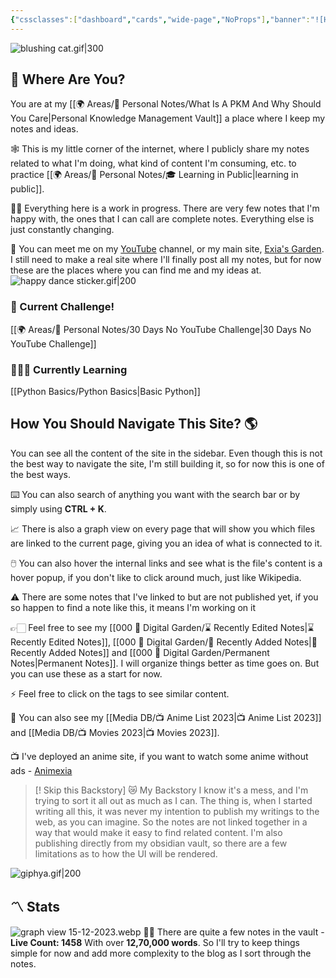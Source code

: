 ```yaml
---
{"cssclasses":["dashboard","cards","wide-page","NoProps"],"banner":"![Homepage.png](/img/user/Resources/%F0%9F%93%81%20Files/%F0%9F%93%B8Images/Homepage.png)","banner_x":0.50375,"dg-home":true,"dg-publish":true,"permalink":"/000-digital-garden/start-here/","tags":["gardenEntry"],"dgPassFrontmatter":true,"noteIcon":"1","created":"2023-12-10T08:50:33.353+05:30","updated":"2023-12-17T19:12:11.336+05:30"}
---
```


![blushing cat.gif|300](/img/user/Resources/%F0%9F%93%81%20Files/%F0%9F%93%B8Images/blushing%20cat.gif)
## 🫨 Where Are You?
You are at my [[🌍 Areas/📧 Personal Notes/What Is A PKM And Why Should You Care\|Personal Knowledge Management Vault]] a place where I keep my notes and ideas.

🕸️ This is my little corner of the internet, where I publicly share my notes related to what I'm doing, what kind of content I'm consuming, etc. to practice [[🌍 Areas/📧 Personal Notes/🎓 Learning in Public\|learning in public]].

👷🏻 Everything here is a work in progress. There are very few notes that I'm happy with, the ones that I can call are complete notes. Everything else is just constantly changing.

📄 You can meet me on my [YouTube](https://youtube.com/@naamnahihai) channel, or my main site, [Exia's Garden](https://exiasgarden.pages.dev). I still need to make a real site where I'll finally post all my notes, but for now these are the places where you can find me and my ideas at.
![happy dance sticker.gif|200](/img/user/Resources/%F0%9F%93%81%20Files/%F0%9F%93%B8Images/happy%20dance%20sticker.gif)

### 🚀 Current Challenge!
[[🌍 Areas/📧 Personal Notes/30 Days No YouTube Challenge\|30 Days No YouTube Challenge]]
### 🧑🏻‍💻 Currently Learning
[[Python Basics/Python Basics\|Basic Python]]

## How You Should Navigate This Site? 🌎

You can see all the content of the site in the sidebar. Even though this is not the best way to navigate the site, I'm still building it, so for now this is one of the best ways.

⌨️ You can also search of anything you want with the search bar or by simply using **CTRL + K**.

📈 There is also a graph view on every page that will show you which files are linked to the current page, giving you an idea of what is connected to it.

🖱️ You can also hover the internal links and see what is the file's content is a hover popup, if you don't like to click around much, just like Wikipedia.

⚠️ There are some notes that I've linked to but are not published yet, if you so happen to find a note like this, it means I'm working on it

👉🏻 Feel free to see my [[000 🏡 Digital Garden/⌛ Recently Edited Notes\|⌛ Recently Edited Notes]], [[000 🏡 Digital Garden/📝 Recently Added Notes\|📝 Recently Added Notes]] and [[000 🏡 Digital Garden/Permanent Notes\|Permanent Notes]]. I will organize things better as time goes on. But you can use these as a start for now.

⚡ Feel free to click on the tags to see similar content.

🎥 You can also see my [[Media DB/📺 Anime List 2023\|📺 Anime List 2023]] and [[Media DB/📺 Movies 2023\|📺 Movies 2023]].

📺 I've deployed an anime site, if you want to watch some anime without ads - [Animexia](https://animexia.pages.dev/)

>[! Skip this Backstory] 😿 My Backstory
> I know it's a mess, and I'm trying to sort it all out as much as I can.
The thing is, when I started writing all this, it was never my intention to publish my writings to the web, as you can imagine.
So the notes are not linked together in a way that would make it easy to find related content.
I'm also publishing directly from my obsidian vault, so there are a few limitations as to how the UI will be rendered.



![giphya.gif|200](/img/user/Resources/%F0%9F%93%81%20Files/%F0%9F%93%B8Images/giphya.gif)
## 〽️ Stats
![graph view 15-12-2023.webp](/img/user/Resources/%F0%9F%93%81%20Files/%F0%9F%93%B8Images/graph%20view%2015-12-2023.webp)
😵‍💫 There are quite a few notes in the vault - **Live Count: 1458** With over **12,70,000 words**.
So I'll try to keep things simple for now and add more complexity to the blog as I sort through the notes.